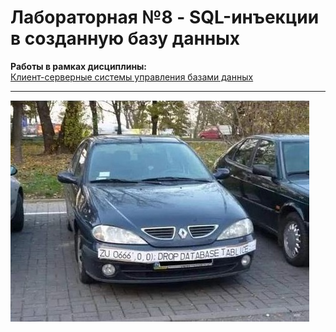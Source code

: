 # Лабораторная №8 - SQL-инъекции в созданную базу данных
**Работы в рамках дисциплины:**  
[Клиент-серверные системы управления базами данных](../README.md) 

---

![](../image/l8-mem.jpg)